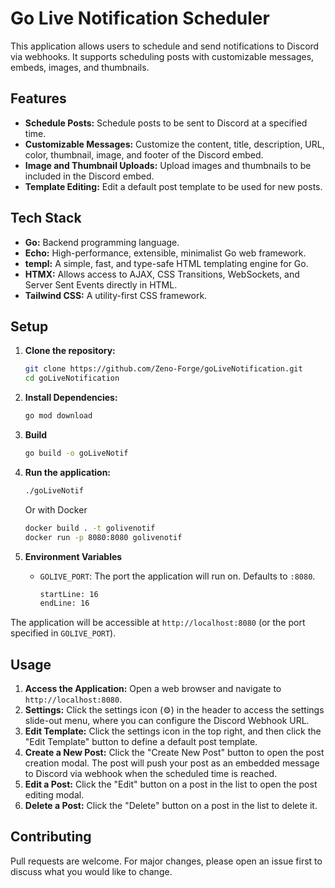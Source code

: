 # Go Live Notification Scheduler

This application allows users to schedule and send notifications to Discord via webhooks. It supports scheduling posts with customizable messages, embeds, images, and thumbnails.

## Features

- **Schedule Posts:** Schedule posts to be sent to Discord at a specified time.
- **Customizable Messages:** Customize the content, title, description, URL, color, thumbnail, image, and footer of the Discord embed.
- **Image and Thumbnail Uploads:** Upload images and thumbnails to be included in the Discord embed.
- **Template Editing:** Edit a default post template to be used for new posts.

## Tech Stack

- **Go:** Backend programming language.
- **Echo:** High-performance, extensible, minimalist Go web framework.
- **templ:** A simple, fast, and type-safe HTML templating engine for Go.
- **HTMX:** Allows access to AJAX, CSS Transitions, WebSockets, and Server Sent Events directly in HTML.
- **Tailwind CSS:** A utility-first CSS framework.

## Setup

1.  **Clone the repository:**

    ```bash
    git clone https://github.com/Zeno-Forge/goLiveNotification.git
    cd goLiveNotification
    ```

2.  **Install Dependencies:**

    ```bash
    go mod download
    ```

3.  **Build**

    ```bash
    go build -o goLiveNotif
    ```

4.  **Run the application:**

    ```bash
    ./goLiveNotif
    ```

    Or with Docker

    ```bash
    docker build . -t golivenotif
    docker run -p 8080:8080 golivenotif
    ```

5.  **Environment Variables**
    - `GOLIVE_PORT`: The port the application will run on. Defaults to `:8080`.
      ```Dockerfile
      startLine: 16
      endLine: 16
      ```

The application will be accessible at `http://localhost:8080` (or the port specified in `GOLIVE_PORT`).

## Usage

1.  **Access the Application:** Open a web browser and navigate to `http://localhost:8080`.
2.  **Settings:** Click the settings icon (⚙️) in the header to access the settings slide-out menu, where you can configure the Discord Webhook URL.
3.  **Edit Template:** Click the settings icon in the top right, and then click the "Edit Template" button to define a default post template.
4.  **Create a New Post:** Click the "Create New Post" button to open the post creation modal. The post will push your post as an embedded message to Discord via webhook when the scheduled time is reached.
5.  **Edit a Post:** Click the "Edit" button on a post in the list to open the post editing modal.
6.  **Delete a Post:** Click the "Delete" button on a post in the list to delete it.

## Contributing

Pull requests are welcome. For major changes, please open an issue first to discuss what you would like to change.
